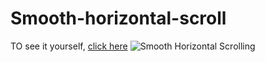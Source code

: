 # Smooth-horizontal-scroll
TO see it yourself, [click here](https://cityisbetter.github.io/Smooth-horizontal-scroll)
![Smooth Horizontal Scrolling](Smooth-horizontal-scrolling.gif)
